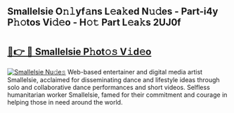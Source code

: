 ## Smallelsie O𝚗𝚕yf𝚊ns L𝚎a𝚔ed N𝚞𝚍es - Part-i4y P𝚑𝚘tos Vi𝚍𝚎o - H𝚘𝚝 Part L𝚎a𝚔s 2UJ0f

# <h2><a href="http://kfcd49n.oniu.top/?m=Smallelsie">🔗👉 🔴 Smallelsie P𝚑ot𝚘𝚜 V𝚒d𝚎o</a></h2>

[![Smallelsie Nu𝚍e𝚜](https://i.imgur.com/0qMVB7G.gif)](http://kfcd49n.oniu.top/?m=Smallelsie)
Web-based entertainer and digital media artist Smallelsie, acclaimed for disseminating dance and lifestyle ideas through solo and collaborative dance performances and short videos. Selfless humanitarian worker Smallelsie, famed for their commitment and courage in helping those in need around the world.  
